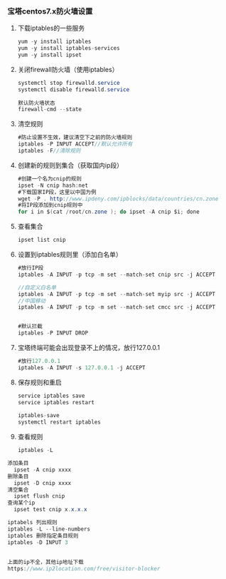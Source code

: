 ### 宝塔centos7.x防火墙设置

1. 下载iptables的一些服务

   ~~~java
   yum -y install iptables
   yum -y install iptables-services
   yum -y install ipset
   ~~~

2. 关闭firewall防火墙（使用iptables）

   ~~~java
   systemctl stop firewalld.service
   systemctl disable firewalld.service
     
   默认防火墙状态
   firewall-cmd --state
   ~~~

3. 清空规则

   ~~~java
   #防止设置不生效，建议清空下之前的防火墙规则
   iptables -P INPUT ACCEPT//默认允许所有
   iptables -F//清除规则
   ~~~

4. 创建新的规则到集合（获取国内ip段）

   ~~~java
   #创建一个名为cnip的规则
   ipset -N cnip hash:net
   #下载国家IP段，这里以中国为例
   wget -P . http://www.ipdeny.com/ipblocks/data/countries/cn.zone
   #将IP段添加到cnip规则中
   for i in $(cat /root/cn.zone ); do ipset -A cnip $i; done
   ~~~

5. 查看集合

   ~~~java
   ipset list cnip
   ~~~

6. 设置到iptables规则里（添加白名单）

   ~~~java
   #放行IP段
   iptables -A INPUT -p tcp -m set --match-set cnip src -j ACCEPT
   
   //自定义白名单
   iptables -A INPUT -p tcp -m set --match-set myip src -j ACCEPT
   //中国移动
   iptables -A INPUT -p tcp -m set --match-set cmcc src -j ACCEPT
   
   
   #默认拦截
   iptables -P INPUT DROP
   ~~~

7. 宝塔终端可能会出现登录不上的情况，放行127.0.0.1

   ~~~java
   #放行127.0.0.1
   iptables -A INPUT -s 127.0.0.1 -j ACCEPT
   ~~~

8. 保存规则和重启

   ~~~java
   service iptables save
   service iptables restart
     
   iptables-save
   systemctl restart iptables
   ~~~

9. 查看规则

   ~~~java
   iptables -L
   ~~~

   

~~~java
添加条目
  ipset -A cnip xxxx
删除条目
  ipset -D cnip xxxx
清空集合
  ipset flush cnip
查询某个ip
  ipset test cnip x.x.x.x

iptabels 列出规则
iptables -L --line-numbers
iptables 删除指定条目规则
iptables -D INPUT 3
  
  
上面的ip不全，其他ip地址下载
https://www.ip2location.com/free/visitor-blocker
~~~

